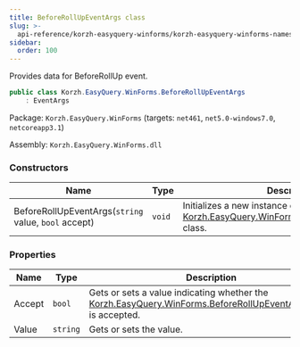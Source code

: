 ```yaml
---
title: BeforeRollUpEventArgs class
slug: >-
  api-reference/korzh-easyquery-winforms/korzh-easyquery-winforms-namespace/beforerollupeventargs-class
sidebar:
  order: 100
---
```


Provides data for BeforeRollUp event.
```csharp
public class Korzh.EasyQuery.WinForms.BeforeRollUpEventArgs
    : EventArgs

```
Package: `Korzh.EasyQuery.WinForms` (targets: `net461`, `net5.0-windows7.0`, `netcoreapp3.1`)

Assembly: `Korzh.EasyQuery.WinForms.dll`

### Constructors

| Name | Type | Description | 
| --- | --- | --- | 
| BeforeRollUpEventArgs(`string` value, `bool` accept) | `void` | Initializes a new instance of the [Korzh.EasyQuery.WinForms.BeforeRollUpEventArgs](/easyquery/docs/api-reference/korzh-easyquery-winforms/korzh-easyquery-winforms-namespace/beforerollupeventargs-class) class. | 


### Properties

| Name | Type | Description | 
| --- | --- | --- | 
| Accept | `bool` | Gets or sets a value indicating whether the [Korzh.EasyQuery.WinForms.BeforeRollUpEventArgs.Value](/easyquery/docs/api-reference/korzh-easyquery-winforms/korzh-easyquery-winforms-namespace/beforerollupeventargs-class) is accepted. | 
| Value | `string` | Gets or sets the value. |
